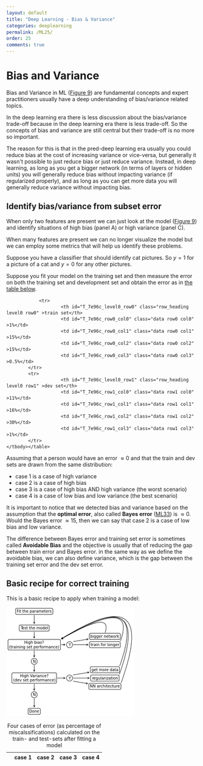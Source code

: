 ```yaml
---
layout: default
title: "Deep Learning - Bias & Variance"
categories: deeplearning
permalink: /ML25/
order: 25
comments: true
---
```


# Bias and Variance
Bias and Variance in ML (<a href="{{site.basurl}}/ML/ML8#fig:biasvariance">Figure 9</a>)  are fundamental concepts and expert practitioners usually have a deep understanding of bias/variance related topics. 

In the deep learning era there is less discussion about the bias/variance trade-off because in the deep learning era there is less trade-off. So the concepts of bias and variance are still central but their trade-off is no more so important.

The reason for this is that in the pred-deep learning era usually you could reduce bias at the cost of increasing variance or vice-versa, but generally it wasn't possible to just reduce bias or just reduce variance. Instead, in deep learning, as long as you get a bigger network (in terms of layers or hidden units) you will generally reduce bias without impacting variance (if regularized properly), and as long as you can get more data you will generally reduce variance without impacting bias.

## Identify bias/variance from subset error
When only two features are present we can just look at the model (<a href="{{site.basurl}}/ML/ML8#fig:biasvariance">Figure 9</a>) and identify situations of high bias (panel A) or high variance (panel C).

When many features are present we can no longer visualize the model but we can employ some metrics that will help us identify these problems.

Suppose you have a classifier that should identify cat pictures. So $y=1$ for a picture of a cat and $y=0$ for any other pictures.

Suppose you fit your model on the training set and then measure the error on both the training set and development set and obtain the error as in <a href="#biasvarerror">the table below</a>.




<style  type="text/css" >
</style><table id="T_7e96c_" id="biasvarerror"><caption>Four cases of error (as percentage of miscalssifications) calculated on the train- and test-sets after fitting a model</caption><thead>    <tr>        <th class="blank level0" ></th>        <th class="col_heading level0 col0" >case 1</th>        <th class="col_heading level0 col1" >case 2</th>        <th class="col_heading level0 col2" >case 3</th>        <th class="col_heading level0 col3" >case 4</th>    </tr></thead><tbody>
                <tr>
                        <th id="T_7e96c_level0_row0" class="row_heading level0 row0" >train set</th>
                        <td id="T_7e96c_row0_col0" class="data row0 col0" >1%</td>
                        <td id="T_7e96c_row0_col1" class="data row0 col1" >15%</td>
                        <td id="T_7e96c_row0_col2" class="data row0 col2" >15%</td>
                        <td id="T_7e96c_row0_col3" class="data row0 col3" >0.5%</td>
            </tr>
            <tr>
                        <th id="T_7e96c_level0_row1" class="row_heading level0 row1" >dev set</th>
                        <td id="T_7e96c_row1_col0" class="data row1 col0" >11%</td>
                        <td id="T_7e96c_row1_col1" class="data row1 col1" >16%</td>
                        <td id="T_7e96c_row1_col2" class="data row1 col2" >30%</td>
                        <td id="T_7e96c_row1_col3" class="data row1 col3" >1%</td>
            </tr>
    </tbody></table>



Assuming that a person would have an error $\approx 0%$ and that the train and dev sets are drawn from the same distribution:

* case 1 is a case of high variance
* case 2 is a case of high bias
* case 3 is a case of high bias AND high variance (the worst scenario)
* case 4 is a case of low bias and low variance (the best scenario)

It is important to notice that we detected bias and variance based on the assumption that the **optimal error**, also called **Bayes error** (<a href="{{site.basurl}}/ML/ML33">ML33</a>) is $\approx 0%$. Would the Bayes error $\approx 15%$, then we can say that case 2 is a case of low bias and low variance. 

The difference between Bayes error and training set error is sometimes called **Avoidable Bias** and the objective is usually that of reducing the gap between train error and Bayes error. in the same way as we define the avoidable bias, we can also define variance, which is the gap between the training set error and the dev set error. 

## Basic recipe for correct training
This is a basic recipe to apply when training a model:


    
![png](ML-25-DeepLearningBiasVariance_files/ML-25-DeepLearningBiasVariance_6_0.png)
    

